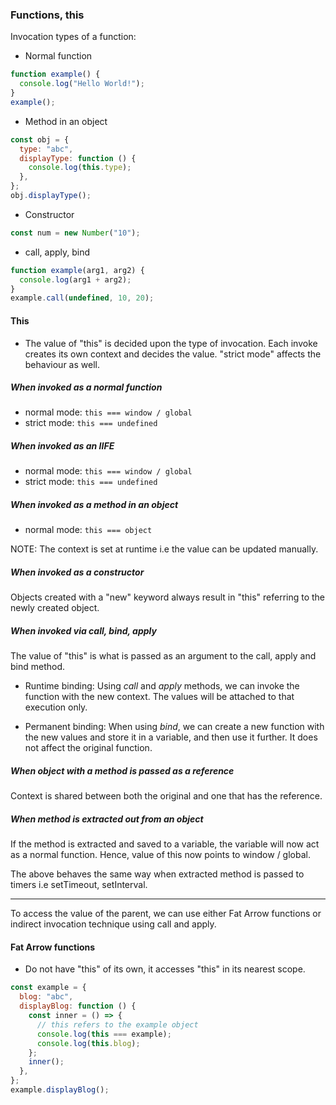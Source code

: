 ### Functions, this

Invocation types of a function:

- Normal function

```js
function example() {
  console.log("Hello World!");
}
example();
```

- Method in an object

```js
const obj = {
  type: "abc",
  displayType: function () {
    console.log(this.type);
  },
};
obj.displayType();
```

- Constructor

```js
const num = new Number("10");
```

- call, apply, bind

```js
function example(arg1, arg2) {
  console.log(arg1 + arg2);
}
example.call(undefined, 10, 20);
```

#### This

- The value of "this" is decided upon the type of invocation. Each invoke creates its own context and decides the value. "strict mode" affects the behaviour as well.

##### When invoked as a normal function

- normal mode: `this === window / global`
- strict mode: `this === undefined`

##### When invoked as an IIFE

- normal mode: `this === window / global`
- strict mode: `this === undefined`

##### When invoked as a method in an object

- normal mode: `this === object`

NOTE: The context is set at runtime i.e the value can be updated manually.

##### When invoked as a constructor

Objects created with a "new" keyword always result in "this" referring to the newly created object.

##### When invoked via _call_, _bind_, _apply_

The value of "this" is what is passed as an argument to the call, apply and bind method.

- Runtime binding: Using _call_ and _apply_ methods, we can invoke the function with the new context. The values will be attached to that execution only.

- Permanent binding: When using _bind_, we can create a new function with the new values and store it in a variable, and then use it further. It does not affect the original function.

##### When object with a method is passed as a reference

Context is shared between both the original and one that has the reference.

##### When method is extracted out from an object

If the method is extracted and saved to a variable, the variable will now act as a normal function. Hence, value of this now points to window / global.

The above behaves the same way when extracted method is passed to timers i.e setTimeout, setInterval.

---

To access the value of the parent, we can use either Fat Arrow functions or indirect invocation technique using call and apply.

#### Fat Arrow functions

- Do not have "this" of its own, it accesses "this" in its nearest scope.

```js
const example = {
  blog: "abc",
  displayBlog: function () {
    const inner = () => {
      // this refers to the example object
      console.log(this === example);
      console.log(this.blog);
    };
    inner();
  },
};
example.displayBlog();
```
